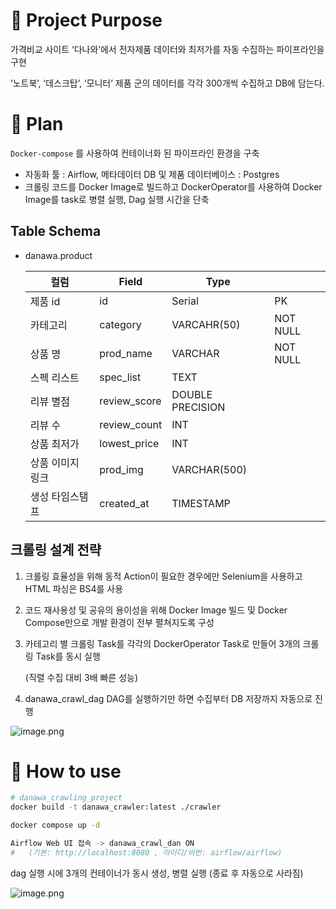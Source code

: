 # 📌 Project Purpose

가격비교 사이트 ‘다나와’에서 전자제품 데이터와 최저가를 자동 수집하는 파이프라인을 구현

‘노트북’, ‘데스크탑’, ‘모니터’ 제품 군의 데이터를 각각 300개씩 수집하고 DB에 담는다.

# 📌 Plan

`Docker-compose` 를 사용하여 컨테이너화 된 파이프라인 환경을 구축

- 자동화 툴 : Airflow, 메타데이터 DB 및 제품 데이터베이스 : Postgres
- 크롤링 코드를 Docker Image로 빌드하고 DockerOperator를 사용하여 Docker Image를 task로 병렬 실행, Dag 실행 시간을 단축

## Table Schema

- danawa.product
    
    
    | 컬럼 | Field | Type |  |
    | --- | --- | --- | --- |
    | 제품 id | id | Serial | PK |
    | 카테고리 | category | VARCAHR(50) | NOT NULL |
    | 상품 명 | prod_name | VARCHAR | NOT NULL |
    | 스펙 리스트 | spec_list | TEXT |  |
    | 리뷰 별점 | review_score | DOUBLE PRECISION |  |
    | 리뷰 수 | review_count | INT |  |
    | 상품 최저가 | lowest_price | INT |  |
    | 상품 이미지 링크 | prod_img | VARCHAR(500) |  |
    | 생성 타임스탬프 | created_at | TIMESTAMP |  |

## 크롤링 설계 전략

1. 크롤링 효율성을 위해 동적 Action이 필요한 경우에만 Selenium을 사용하고 HTML 파싱은 BS4를 사용
2. 코드 재사용성 및 공유의 용이성을 위해 Docker Image 빌드 및 Docker Compose만으로 개발 환경이 전부 펼쳐지도록 구성
3. 카테고리 별 크롤링 Task를 각각의 DockerOperator Task로 만들어 3개의 크롤링 Task를 동시 실행
    
    (직렬 수집 대비 3배 빠른 성능)
    
4. danawa_crawl_dag DAG를 실행하기만 하면 수집부터 DB 저장까지 자동으로 진행

![image.png](attachment:53472b94-c769-49a9-a396-39a636b24ab6:image.png)

# 📌 How to use

```bash
# danawa_crawling_project
docker build -t danawa_crawler:latest ./crawler

docker compose up -d

Airflow Web UI 접속 -> danawa_crawl_dan ON
#   (기본: http://localhost:8080 , 아이디/비번: airflow/airflow)
```

dag 실행 시에 3개의 컨테이너가 동시 생성, 병렬 실행 (종료 후 자동으로 사라짐)

![image.png](attachment:0d81bf09-7ed3-49cd-b35f-7a5a2eecdd9a:image.png)

